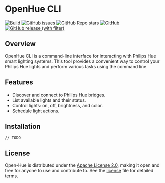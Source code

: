 # OpenHue CLI
[![Build](https://github.com/openhue/openhue-cli/actions/workflows/build.yml/badge.svg)](https://github.com/openhue/openhue-cli/actions/workflows/build.yml)
[![GitHub issues](https://img.shields.io/github/issues/openhue/openhue-cli)](https://github.com/openhue/openhue-cli/issues)
![GitHub Repo stars](https://img.shields.io/github/stars/openhue/openhue-cli)
[![GitHub](https://img.shields.io/github/license/openhue/openhue-cli)](https://github.com/openhue/openhue-cli/blob/main/LICENSE)
[![GitHub release (with filter)](https://img.shields.io/github/v/release/openhue/openhue-cli?logo=openapiinitiative&labelColor=white&color=grey)](https://github.com/openhue/openhue-cli/releases/latest)

## Overview

OpenHue CLI is a command-line interface for interacting with Philips Hue smart lighting systems. 
This tool provides a convenient way to control your Philips Hue lights and perform various tasks using the command line.

## Features

- Discover and connect to Philips Hue bridges.
- List available lights and their status.
- Control lights: on, off, brightness, and color.
- Schedule light actions.

## Installation

`// TODO`

## License

Open-Hue is distributed under the [Apache License 2.0](http://www.apache.org/licenses/),
making it open and free for anyone to use and contribute to.
See the [license](./LICENSE) file for detailed terms.
